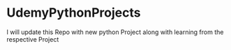 # UdemyPythonProjects
I will update this Repo with new python Project along with learning from the respective Project

